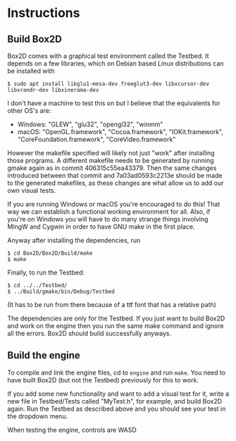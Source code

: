 # Instructions

## Build Box2D

Box2D comes with a graphical test environment called the Testbed.
It depends on a few libraries, which on Debian based Linux distributions can be
installed with

    $ sudo apt install libglu1-mesa-dev freeglut3-dev libxcursor-dev libxrandr-dev libxinerama-dev

I don't have a machine to test this on but I believe that the equivalents for other OS's are:

 - Windows: "GLEW", "glu32", "opengl32", "winmm"
 - macOS:   "OpenGL.framework", "Cocoa.framework", "IOKit.framework", "CoreFoundation.framework", "CoreVideo.framework"

However the makefile specified will likely not just "work" after installing those programs. A different makefile needs to be generated
by running gmake again as in commit 406315c55ea43379. Then the same changes introduced between that commit and 7a03ad0593c2213e should
be made to the generated makefiles, as these changes are what allow us to add our own visual tests. 

If you are running Windows or macOS you're encouraged to do this! That way we can establish a functional working environment for all.
Also, if you're on Windows you will have to do many strange things involving MingW and Cygwin in order to have GNU make in the first place.

Anyway after installing the dependencies, run

    $ cd Box2D/Box2D/Build/make
    $ make

Finally, to run the Testbed:

    $ cd ../../Testbed/
    $ ../Build/gmake/bin/Debug/Testbed 

(It has to be run from there because of a ttf font that has a relative path)

The dependencies are only for the Testbed. If you just want to build Box2D and work on the engine then you run the same make command
and ignore all the errors. Box2D should build successfully anyways.

## Build the engine

To compile and link the engine files, cd to `engine` and run `make`. You need to have built Box2D (but not the Testbed) previously for this to work.

If you add some new functionality and want to add a visual test for it, write a new file in Testbed/Tests called "MyTest.h", for example, and build Box2D again.
Run the Testbed as described above and you should see your test in the dropdown menu.

When testing the engine, controls are WASD